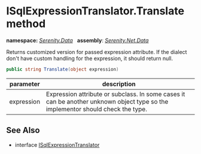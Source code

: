 # ISqlExpressionTranslator.Translate method
**namespace:** *[Serenity.Data](../../README.md#serenity.data-namespace)*   **assembly**: *[Serenity.Net.Data](../../README.md)*

Returns customized version for passed expression attribute. If the dialect don't have custom handling for the expression, it should return null.

```csharp
public string Translate(object expression)
```

| parameter | description |
| --- | --- |
| expression | Expression attribute or subclass. In some cases it can be another unknown object type so the implementor should check the type. |

## See Also

* interface [ISqlExpressionTranslator](../ISqlExpressionTranslator.md)